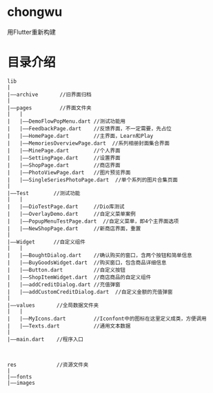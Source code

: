 # chongwu

用Flutter重新构建

# 目录介绍

    lib
    |
    |——archive       //旧界面归档
    |
    |——pages         //界面文件夹
    |   |
    |   |——DemoFlowPopMenu.dart //测试功能用
    |   |——FeedbackPage.dart    //反馈界面，不一定需要，先占位
    |   |——HomePage.dart        //主界面，Learn和Play
    |   |——MemoriesOverviewPage.dart  //系列相册封面集合界面
    |   |——MinePage.dart        //个人界面
    |   |——SettingPage.dart     //设置界面
    |   |——ShopPage.dart        //商店界面
    |   |——PhotoViewPage.dart   //图片预览界面
    |   |——SingleSeriesPhotoPage.dart  //单个系列的图片合集页面
    |
    |——Test        //测试功能
    |   |
    |   |——DioTestPage.dart     //Dio库测试
    |   |——OverlayDemo.dart     //自定义菜单案例
    |   |——PopupMenuTestPage.dart  //自定义菜单，即4个主界面选项
    |   |——NewShopPage.dart     //新商店界面，重置
    |
    |——Widget      //自定义组件
    |   |
    |   |——BoughtDialog.dart    //确认购买的窗口，含两个按钮和简单信息
    |   |——BuyGoodsWidget.dart  //购买窗口，包含商品详细信息
    |   |——Button.dart          //自定义按钮
    |   |——ShopItemWidget.dart  //商店商品的自定义组件
    |   |——addCreditDialog.dart //充值弹窗
    |   |——addCustomCreditDialog.dart  //自定义金额的充值弹窗
    |
    |——values       //全局数据文件夹
    |   |
    |   |——MyIcons.dart         //Iconfont中的图标在这里定义成类，方便调用
    |   |——Texts.dart           //通用文本数据
    |
    |——main.dart    //程序入口



    res             //资源文件夹
    |
    |——fonts
    |——images
